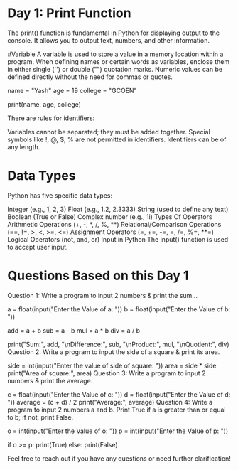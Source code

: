 # Day 1: Print Function

The print() function is fundamental in Python for displaying output to the console. It allows you to output text, numbers, and other information.

#Variable
A variable is used to store a value in a memory location within a program. When defining names or certain words as variables, enclose them in either single ('') or double ("") quotation marks. Numeric values can be defined directly without the need for commas or quotes.


name = "Yash"
age = 19
college = "GCOEN"

print(name, age, college)

There are rules for identifiers:

Variables cannot be separated; they must be added together.
Special symbols like !, @, $, % are not permitted in identifiers.
Identifiers can be of any length.

# Data Types
Python has five specific data types:

Integer (e.g., 1, 2, 3)
Float (e.g., 1.2, 2.3333)
String (used to define any text)
Boolean (True or False)
Complex number (e.g., 1i)
Types Of Operators
Arithmetic Operations (+, -, *, /, %, **)
Relational/Comparison Operations (==, !=, >, <, >=, <=)
Assignment Operators (=, +=, -=, =, /=, %=, **=)
Logical Operators (not, and, or)
Input in Python
The input() function is used to accept user input.

# Questions Based on this Day 1
Question 1: Write a program to input 2 numbers & print the sum...


a = float(input("Enter the Value of a: "))
b = float(input("Enter the Value of b: "))

add = a + b
sub = a - b
mul = a * b
div = a / b

print("Sum:", add, "\nDifference:", sub, "\nProduct:", mul, "\nQuotient:", div)
Question 2: Write a program to input the side of a square & print its area.


side = int(input("Enter the value of side of square: "))
area = side * side
print("Area of square:", area)
Question 3: Write a program to input 2 numbers & print the average.


c = float(input("Enter the Value of c: "))
d = float(input("Enter the Value of d: "))
average = (c + d) / 2
print("Average:", average)
Question 4: Write a program to input 2 numbers a and b. Print True if a is greater than or equal to b; if not, print False.


o = int(input("Enter the Value of o: "))
p = int(input("Enter the Value of p: "))

if o >= p:
    print(True)
else:
    print(False)

    
Feel free to reach out if you have any questions or need further clarification!
